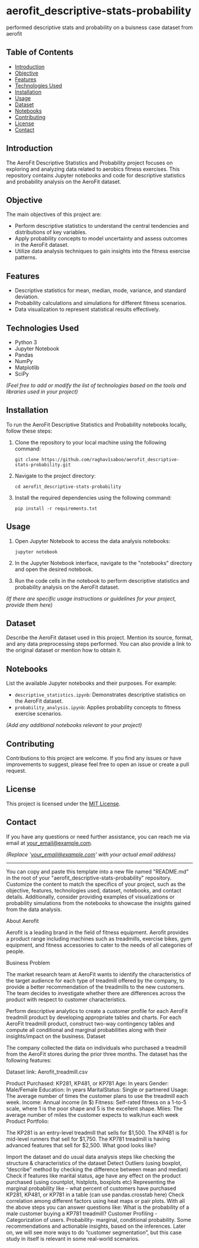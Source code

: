 # aerofit_descriptive-stats-probability
performed descriptive stats and probability on a buisness case dataset from aerofit


## Table of Contents
- [Introduction](#introduction)
- [Objective](#objective)
- [Features](#features)
- [Technologies Used](#technologies-used)
- [Installation](#installation)
- [Usage](#usage)
- [Dataset](#dataset)
- [Notebooks](#notebooks)
- [Contributing](#contributing)
- [License](#license)
- [Contact](#contact)

## Introduction
The AeroFit Descriptive Statistics and Probability project focuses on exploring and analyzing data related to aerobics fitness exercises. This repository contains Jupyter notebooks and code for descriptive statistics and probability analysis on the AeroFit dataset.

## Objective
The main objectives of this project are:
- Perform descriptive statistics to understand the central tendencies and distributions of key variables.
- Apply probability concepts to model uncertainty and assess outcomes in the AeroFit dataset.
- Utilize data analysis techniques to gain insights into the fitness exercise patterns.

## Features
- Descriptive statistics for mean, median, mode, variance, and standard deviation.
- Probability calculations and simulations for different fitness scenarios.
- Data visualization to represent statistical results effectively.

## Technologies Used
- Python 3
- Jupyter Notebook
- Pandas
- NumPy
- Matplotlib
- SciPy

*(Feel free to add or modify the list of technologies based on the tools and libraries used in your project)*

## Installation
To run the AeroFit Descriptive Statistics and Probability notebooks locally, follow these steps:

1. Clone the repository to your local machine using the following command:
   ```
   git clone https://github.com/raghav1saboo/aerofit_descriptive-stats-probability.git
   ```

2. Navigate to the project directory:
   ```
   cd aerofit_descriptive-stats-probability
   ```

3. Install the required dependencies using the following command:
   ```
   pip install -r requirements.txt
   ```

## Usage
1. Open Jupyter Notebook to access the data analysis notebooks:
   ```
   jupyter notebook
   ```

2. In the Jupyter Notebook interface, navigate to the "notebooks" directory and open the desired notebook.

3. Run the code cells in the notebook to perform descriptive statistics and probability analysis on the AeroFit dataset.

*(If there are specific usage instructions or guidelines for your project, provide them here)*

## Dataset
Describe the AeroFit dataset used in this project. Mention its source, format, and any data preprocessing steps performed. You can also provide a link to the original dataset or mention how to obtain it.

## Notebooks
List the available Jupyter notebooks and their purposes. For example:
- `descriptive_statistics.ipynb`: Demonstrates descriptive statistics on the AeroFit dataset.
- `probability_analysis.ipynb`: Applies probability concepts to fitness exercise scenarios.

*(Add any additional notebooks relevant to your project)*

## Contributing
Contributions to this project are welcome. If you find any issues or have improvements to suggest, please feel free to open an issue or create a pull request.

## License
This project is licensed under the [MIT License](LICENSE).

## Contact
If you have any questions or need further assistance, you can reach me via email at [your_email@example.com](mailto:your_email@example.com).

*(Replace 'your_email@example.com' with your actual email address)*

---

You can copy and paste this template into a new file named "README.md" in the root of your "aerofit_descriptive-stats-probability" repository. Customize the content to match the specifics of your project, such as the objective, features, technologies used, dataset, notebooks, and contact details. Additionally, consider providing examples of visualizations or probability simulations from the notebooks to showcase the insights gained from the data analysis.

About Aerofit

Aerofit is a leading brand in the field of fitness equipment. Aerofit provides a product range including machines such as treadmills, exercise bikes, gym equipment, and fitness accessories to cater to the needs of all categories of people.


Business Problem

The market research team at AeroFit wants to identify the characteristics of the target audience for each type of treadmill offered by the company, to provide a better recommendation of the treadmills to the new customers. The team decides to investigate whether there are differences across the product with respect to customer characteristics.

Perform descriptive analytics to create a customer profile for each AeroFit treadmill product by developing appropriate tables and charts.
For each AeroFit treadmill product, construct two-way contingency tables and compute all conditional and marginal probabilities along with their insights/impact on the business.
Dataset

The company collected the data on individuals who purchased a treadmill from the AeroFit stores during the prior three months. The dataset has the following features:

Dataset link: Aerofit_treadmill.csv

Product Purchased:	KP281, KP481, or KP781
Age:	In years
Gender:	Male/Female
Education:	In years
MaritalStatus:	Single or partnered
Usage:	The average number of times the customer plans to use the treadmill each week.
Income:	Annual income (in $)
Fitness:	Self-rated fitness on a 1-to-5 scale, where 1 is the poor shape and 5 is the excellent shape.
Miles:	The average number of miles the customer expects to walk/run each week
Product Portfolio:

The KP281 is an entry-level treadmill that sells for $1,500.
The KP481 is for mid-level runners that sell for $1,750.
The KP781 treadmill is having advanced features that sell for $2,500.
What good looks like?

Import the dataset and do usual data analysis steps like checking the structure & characteristics of the dataset
Detect Outliers (using boxplot, “describe” method by checking the difference between mean and median)
Check if features like marital status, age have any effect on the product purchased (using countplot, histplots, boxplots etc)
Representing the marginal probability like - what percent of customers have purchased KP281, KP481, or KP781 in a table (can use pandas.crosstab here)
Check correlation among different factors using heat maps or pair plots.
With all the above steps you can answer questions like: What is the probability of a male customer buying a KP781 treadmill?
Customer Profiling - Categorization of users.
Probability- marginal, conditional probability.
Some recommendations and actionable insights, based on the inferences.
Later on, we will see more ways to do “customer segmentation”, but this case study in itself is relevant in some real-world scenarios.

